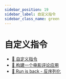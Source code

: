 ```yaml
---
sidebar_position: 19
sidebar_label: 自定义指令
sidebar_class_name: green
---
```


# 自定义指令

- [🤔 自定义指令](./custom-instructions/README.md)
- [🎥 构建一个电影评论应用](./build-a-movie-review-app/README.md)
- [📡 Run is back - 反序列化](./run-it-back-deserialization/README.md)
